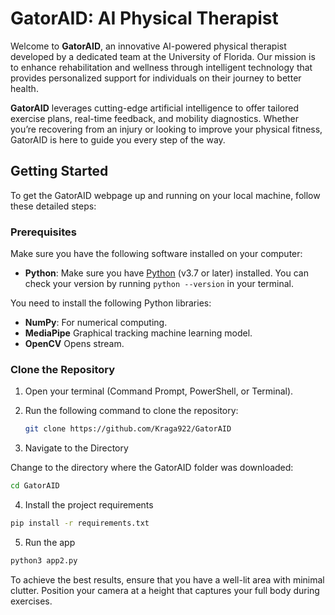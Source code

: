 # GatorAID: AI Physical Therapist

Welcome to **GatorAID**, an innovative AI-powered physical therapist developed by a dedicated team at the University of Florida. Our mission is to enhance rehabilitation and wellness through intelligent technology that provides personalized support for individuals on their journey to better health.

**GatorAID** leverages cutting-edge artificial intelligence to offer tailored exercise plans, real-time feedback, and mobility diagnostics. Whether you’re recovering from an injury or looking to improve your physical fitness, GatorAID is here to guide you every step of the way.

## Getting Started

To get the GatorAID webpage up and running on your local machine, follow these detailed steps:

### Prerequisites

Make sure you have the following software installed on your computer:
- **Python**: Make sure you have [Python](https://www.python.org/downloads/) (v3.7 or later) installed. You can check your version by running `python --version` in your terminal.
  
You need to install the following Python libraries:
- **NumPy**: For numerical computing.
- **MediaPipe** Graphical tracking machine learning model.
- **OpenCV** Opens stream. 

### Clone the Repository

1. Open your terminal (Command Prompt, PowerShell, or Terminal).
2. Run the following command to clone the repository:

    ```bash
    git clone https://github.com/Kraga922/GatorAID
    ```


3. Navigate to the Directory

Change to the directory where the GatorAID folder was downloaded:

```bash
cd GatorAID
```

4. Install the project requirements

```bash
pip install -r requirements.txt
```

5. Run the app

```bash
python3 app2.py
```

To achieve the best results, ensure that you have a well-lit area with minimal clutter. Position your camera at a height that captures your full body during exercises.




